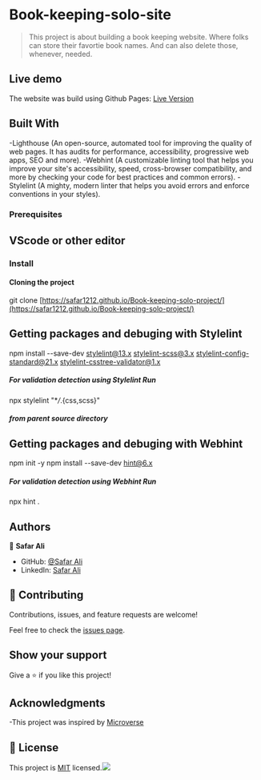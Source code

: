 # Book-keeping-solo-site

> This project is about building a book keeping website. Where folks can store their favortie book names. And can also delete those, whenever, needed.

## Live demo

The website was build using Github Pages: [Live Version](https://safar1212.github.io/Book-keeping-solo-project/)

## Built With

-Lighthouse (An open-source, automated tool for improving the quality of web pages. It has audits for performance, accessibility, progressive web apps, SEO and more).
-Webhint (A customizable linting tool that helps you improve your site's accessibility, speed, cross-browser compatibility, and more by checking your code for best practices and common errors).
-Stylelint (A mighty, modern linter that helps you avoid errors and enforce conventions in your styles).

### Prerequisites

## VScode or other editor

### Install

#### Cloning the project



git clone [https://safar1212.github.io/Book-keeping-solo-project/](https://safar1212.github.io/Book-keeping-solo-project/) <Your-Build-Directory>

## Getting packages and debuging with Stylelint

npm install --save-dev stylelint@13.x stylelint-scss@3.x stylelint-config-standard@21.x stylelint-csstree-validator@1.x

##### For validation detection using Stylelint Run

npx stylelint "\*_/_.{css,scss}"

##### from parent source directory

## Getting packages and debuging with Webhint

npm init -y
npm install --save-dev hint@6.x

##### For validation detection using Webhint Run

npx hint .

## Authors

👤 **Safar Ali**

- GitHub: [@Safar Ali](https://github.com/safar1212)
- LinkedIn: [Safar Ali](https://www.linkedin.com/in/safar-ali999/)


## 🤝 Contributing

Contributions, issues, and feature requests are welcome!

Feel free to check the [issues page](https://safar1212.github.io/Book-keeping-solo-project//issues).

## Show your support

Give a ⭐️ if you like this project!

## Acknowledgments

-This project was inspired by [Microverse](https://safar1212.github.io/Book-keeping-solo-project/)

## 📝 License

This project is [MIT](./MIT.md) licensed.![](https://img.shields.io/badge/Microverse-blueviolet)
